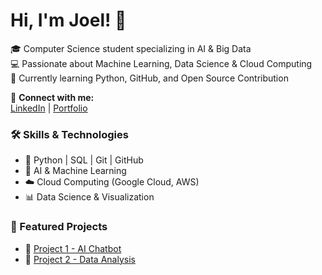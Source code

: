 # Hi, I'm Joel! 👋  

🎓 Computer Science student specializing in AI & Big Data  
💻 Passionate about Machine Learning, Data Science & Cloud Computing  
🚀 Currently learning Python, GitHub, and Open Source Contribution  

🔗 **Connect with me:**  
[LinkedIn](https://www.linkedin.com/in/yourprofile) | [Portfolio](yourwebsite.com)  

### 🛠️ Skills & Technologies  
- 🐍 Python | SQL | Git | GitHub  
- 🤖 AI & Machine Learning  
- ☁️ Cloud Computing (Google Cloud, AWS)  
- 📊 Data Science & Visualization  

### 📌 Featured Projects  
- 🔹 [Project 1 - AI Chatbot](https://github.com/yourusername/project1)  
- 🔹 [Project 2 - Data Analysis](https://github.com/yourusername/project2)  
